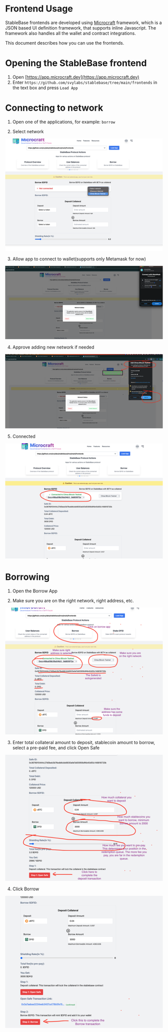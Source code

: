 # Frontend Usage

StableBase frontends are developed using [Microcraft](https://app.microcraft.dev) framework, which is a JSON based UI definition framework, that supports inline Javascript. The framework also handles all the wallet and contract integrations.

This document describes how you can use the frontends.

# Opening the StableBase frontend

1. Open [https://app.microcraft.dev](https://app.microcraft.dev)
2. Enter `https://github.com/svylabs/stablebase/tree/main/frontends` in the text box and press `Load App`

# Connecting to network

1. Open one of the applications, for example: `borrow`

2. Select network

![Select network](./connect_to_network/select-network.png)

3. Allow app to connect to wallet(supports only Metamask for now)

![Connect to wallet](./connect_to_network/app-requests-wallet-connection.png)

4. Approve adding new network if needed

![Add network](./connect_to_network/requests-adding-network.png)

5. Connected

![Connected](./connect_to_network/connected.png)

# Borrowing

1. Open the Borrow App

2. Make sure you are on the right network, right address, etc.

![Verify Network and Address](./borrow/borrow-app-check-network-address-balances.png)

3. Enter total collateral amount to deposit, stablecoin amount to borrow, select a pre-paid fee, and click Open Safe

![Open Safe](./borrow/enter-deposit-borrow-amount.png)

4. Click Borrow

![Borrow](./borrow/borrow.png)
